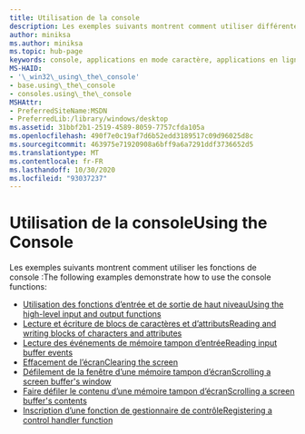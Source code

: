 ```yaml
---
title: Utilisation de la console
description: Les exemples suivants montrent comment utiliser différentes fonctions de console.
author: miniksa
ms.author: miniksa
ms.topic: hub-page
keywords: console, applications en mode caractère, applications en ligne de commande, applications de terminal, API console
MS-HAID:
- '\_win32\_using\_the\_console'
- base.using\_the\_console
- consoles.using\_the\_console
MSHAttr:
- PreferredSiteName:MSDN
- PreferredLib:/library/windows/desktop
ms.assetid: 31bbf2b1-2519-4589-8059-7757cfda105a
ms.openlocfilehash: 490f7e0c19af7d6b52edd3189517c09d96025d8c
ms.sourcegitcommit: 463975e71920908a6bff9a6a7291ddf3736652d5
ms.translationtype: MT
ms.contentlocale: fr-FR
ms.lasthandoff: 10/30/2020
ms.locfileid: "93037237"
---
```

# <a name="using-the-console"></a><span data-ttu-id="62278-104">Utilisation de la console</span><span class="sxs-lookup"><span data-stu-id="62278-104">Using the Console</span></span>

<span data-ttu-id="62278-105">Les exemples suivants montrent comment utiliser les fonctions de console :</span><span class="sxs-lookup"><span data-stu-id="62278-105">The following examples demonstrate how to use the console functions:</span></span>

- [<span data-ttu-id="62278-106">Utilisation des fonctions d’entrée et de sortie de haut niveau</span><span class="sxs-lookup"><span data-stu-id="62278-106">Using the high-level input and output functions</span></span>](using-the-high-level-input-and-output-functions.md)
- [<span data-ttu-id="62278-107">Lecture et écriture de blocs de caractères et d’attributs</span><span class="sxs-lookup"><span data-stu-id="62278-107">Reading and writing blocks of characters and attributes</span></span>](reading-and-writing-blocks-of-characters-and-attributes.md)
- [<span data-ttu-id="62278-108">Lecture des événements de mémoire tampon d’entrée</span><span class="sxs-lookup"><span data-stu-id="62278-108">Reading input buffer events</span></span>](reading-input-buffer-events.md)
- [<span data-ttu-id="62278-109">Effacement de l’écran</span><span class="sxs-lookup"><span data-stu-id="62278-109">Clearing the screen</span></span>](clearing-the-screen.md)
- [<span data-ttu-id="62278-110">Défilement de la fenêtre d’une mémoire tampon d’écran</span><span class="sxs-lookup"><span data-stu-id="62278-110">Scrolling a screen buffer's window</span></span>](scrolling-a-screen-buffer-s-window.md)
- [<span data-ttu-id="62278-111">Faire défiler le contenu d’une mémoire tampon d’écran</span><span class="sxs-lookup"><span data-stu-id="62278-111">Scrolling a screen buffer's contents</span></span>](scrolling-a-screen-buffer-s-contents.md)
- [<span data-ttu-id="62278-112">Inscription d’une fonction de gestionnaire de contrôle</span><span class="sxs-lookup"><span data-stu-id="62278-112">Registering a control handler function</span></span>](registering-a-control-handler-function.md)
